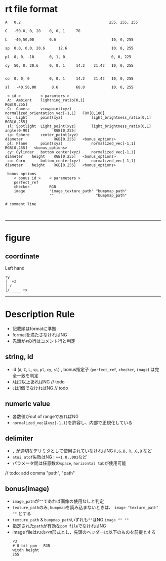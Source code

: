 # rt file format

```
A   0.2                                        255, 255, 255

C   -50.0, 0, 20    0, 0, 1     70

L   -40,50,00       0.6                         10, 0, 255

sp  0.0, 0.0, 20.6      12.6                    10, 0, 255

pl  0, 0, -10       0, 1, 0                     0, 0, 225

cy  50, 0, 20.6     0, 0, 1     14.2    21.42   10, 0, 255


co  0, 0, 0         0, 0, 1     14.2    21.42   10, 0, 255

sl   -40,50,00       0.6        60.0            10, 0, 255
```

```
 < id >         < paramters >
 A:  Ambient    lightning_ratio[0,1]                                                            RGB[0,255]
 C:  Camera     viewpoint(xyz)         normalized_orientation_vec[-1,1]   FOV[0,180]
 L:  Light      point(xyz)             light_brightness_ratio[0,1]                              RGB[0,255]
 sl: Spotlight  Light_point(xyz)       light_brightness_ratio[0,1]        angle[0-90]           RGB[0,255]
 sp: Sphere     center_point(xyz)                                         diameter              RGB[0,255]   <bonus_options>
 pl: Plane      point(xyz)             normalized_vec[-1,1]                                     RGB[0,255]   <bonus_options>
 cy: Cylinder   bottom_center(xyz)     normalized_vec[-1,1]               diameter    height    RGB[0,255]   <bonus_options>
 co: Corn       bottom_center(xyz)     normalized_vec[-1,1]               diameter    height    RGB[0,255]   <bonus_options>

 bonus options
    < bonus id >    < parameters >
    perfect_ref
    checker         RGB
    image           "image_texture_path" "bumpmap_path"
                    ""                   "bumpmap_path"
                    
# comment line

```
<br>
<hr>

# figure
## coordinate
Left hand
```
+y
|  +z
| /
|/_____ +x
```
<hr>


# Description Rule
* 記載順はformatに準拠
* formatを満たさなければNG
* 先頭が`#`の行はコメント行と判定

## string, id
* id (`A`, `C`, `L`, `sp`, `pl`, `cy`, `sl`) , bonus指定子 (`perfect_ref`, `checker`, `image`) は完全一致を判定
* `A`は2以上あればNG    // todo
* `C`は1個でなければNG  // todo

## numeric value
* 各数値がout of rangeであればNG
* `normalized_vec`は`xyz[-1,1]`を許容し、内部で正規化している

## delimiter
* `,` が適切なデリミタとして使用されていなければNG `R,G,B,` `R,,G,B` など
* `atoi`, `atof`失敗はNG : `++1`,  `0..001`など
* パラメータ間は任意数の`space`, `horizontal tab`が使用可能

// todo: add comma "path", "path"
## bonus(image)
* `image_path`が`""`であれば画像の使用なしと判定
* `texture_path`のみ, `bumpmap`を読み込まないときは、 `image "texture_path" ""` とする
* `texture_path` & `bumpmap_path`いずれも`""`はNG   `image "" ""`
* 指定された`path`が有効な`ppm file`でなければNG
* image fileは`P3`の`PPM`形式とし、先頭のヘッダーは以下のものを前提とする
  ```
  P3
  # 8-bit ppm - RGB
  witdh height
  255
  ```